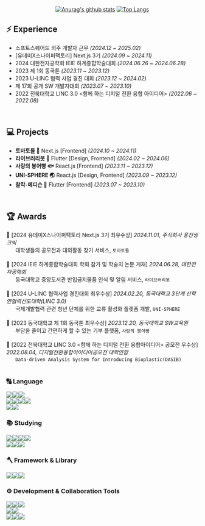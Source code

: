 <div align=center>

[![Anurag's github stats](https://github-readme-stats.vercel.app/api?username=Stopsoo&show_icons=true&hide_border=true&title_color=004386)](https://github.com/anuraghazra/github-readme-stats)
[![Top Langs](https://github-readme-stats.vercel.app/api/top-langs/?username=Stopsoo&show_icons=true&hide_border=true&title_color=004386&icon_color=004386&layout=compact)](https://github.com/Stopsoo)
</div>

## ⚡️ Experience
- 소프트스퀘어드 외주 개발자 근무 _(2024.12 ~ 2025.02)_
- [유데미X스나이퍼팩토리] Next.js 3기 _(2024.09 ~ 2024.11)_
- 2024 대한전자공학회 IEIE 하계종합학술대회 _(2024.06.26 ~ 2024.06.28)_
- 2023 제 1회 동국톤 _(2023.11 ~ 2023.12)_
- 2023 U-LINC 협력 사업 경진 대회 _(2023.12 ~ 2024.02)_
- 제 17회 공개 SW 개발자대회 _(2023.07 ~ 2023.10)_
- 2022 전북대학교 LINC 3.0 <함께 하는 디지털 전환 융합 아이디어> _(2022.06 ~ 2022.08)_
<br/>

## 💻 Projects
- **토마토들 🍅** Next.js [Frontend] _(2024.10 ~ 2024.11)_
- **라이브러리봇 🤖** Flutter [Design, Frontend] _(2024.02 ~ 2024.06)_
- **사랑의 붕어빵 🐟** React.js [Frontend] _(2023.11 ~ 2023.12)_
- **UNI-SPHERE 🌏** React.js [Design, Frontend] _(2023.09 ~ 2023.12)_
- **찰칵-메디슨 💊** Flutter [Frontend] _(2023.07 ~ 2023.10)_
<br/>

## 🏆 Awards
🥇 [2024 유데미X스나이퍼팩토리 Next.js 3기 최우수상] _2024.11.01, 주식회사 웅진씽크빅_
<br> &nbsp; &nbsp; &nbsp; 대학생들의 공모전과 대외활동 찾기 서비스, `토마토들`
<br/><br/>
📄 [2024 IEIE 하계종합학술대회 학회 참가 및 학술지 논문 게재] *2024.06.28, 대한전자공학회*
<br> &nbsp; &nbsp; &nbsp; 동국대학교 중앙도서관 반입금지물품 인식 및 알림 서비스, `라이브러리봇`
<br/><br/>
🥇 [2024 U-LINC 협력사업 경진대회 최우수상] _2024.02.20, 동국대학교 3단계 산학연협력선도대학(LINC 3.0)_
<br> &nbsp; &nbsp; &nbsp; 국제개발협력 관련 청년 단체를 위한 교류 활성화 플랫폼 개발, `UNI-SPHERE`
<br/><br/>
🥈 [2023 동국대학교 제 1회 동국톤 최우수상] _2023.12.20, 동국대학교 SW교육원_
<br> &nbsp; &nbsp; &nbsp; 부담을 줄이고 간편하게 할 수 있는 기부 플랫폼, `사랑의 붕어빵`
<br/><br/>
🥈 [2022 전북대학교 LINC 3.0 <함께 하는 디지털 전환 융합아이디어> 공모전 우수상] _2022.08.04, 디지털전환융합아이디어공모전 대학연합_
<br> &nbsp; &nbsp; &nbsp; `Data-driven Analysis System for Introducing Bioplastic(DASIB)`
<br/><br/>


<div> 
  <h3>🔠 Language</h3>
  <img src="https://img.shields.io/badge/c++-00599C?style=for-the-badge&logo=c%2B%2B&logoColor=white"><img src="https://img.shields.io/badge/python-3670A0?style=for-the-badge&logo=python&logoColor=ffdd54"><img src="https://img.shields.io/badge/dart-0175C2?style=for-the-badge&logo=Dart&logoColor=white">
  <br>
  <img src="https://img.shields.io/badge/HTML5-E34F26?style=for-the-badge&logo=html5&logoColor=white"/><img src="https://img.shields.io/badge/CSS3-31572B6?style=for-the-badge&logo=css3&logoColor=white"/><img src="https://img.shields.io/badge/tailwindcss-06B6D4?style=for-the-badge&logo=tailwindcss&logoColor=white"><img src="https://img.shields.io/badge/styledcomponents-DB7093?style=for-the-badge&logo=styledcomponents&logoColor=yellow" />
  <br>
  <img src="https://img.shields.io/badge/javascript-F7DF1E?style=for-the-badge&logo=javascript&logoColor=black"><img src="https://img.shields.io/badge/typescript-3178C6?style=for-the-badge&logo=typescript&logoColor=white">
  <br>
  
  <h3>📚 Studying</h3>
  <img src="https://img.shields.io/badge/redux-%23593d88.svg?style=for-the-badge&logo=redux&logoColor=white"><img src="https://img.shields.io/badge/Recoil-764ABC?style=for-the-badge&logo=Recoil&logoColor=white"/><img src="https://img.shields.io/badge/React_Router-CA4245?style=for-the-badge&logo=react-router&logoColor=white"><img src="https://img.shields.io/badge/-React%20Query-FF4154?style=for-the-badge&logo=react%20query&logoColor=white">
  <br>
  <img src="https://img.shields.io/badge/java-%23ED8B00.svg?style=for-the-badge&logo=openjdk&logoColor=white"><img src="https://img.shields.io/badge/Spring-6DB33F.svg?style=for-the-badge&logo=Spring&logoColor=white"><img src="https://img.shields.io/badge/Spring%20Boot-6DB33F.svg?style=for-the-badge&logo=Spring-Boot&logoColor=white">

  <br>
  <h3>🪓 Framework & Library</h3>
  <img src="https://img.shields.io/badge/react.js-61DAFB?style=for-the-badge&logo=react&logoColor=black"><img src="https://img.shields.io/badge/next.js-000000?style=for-the-badge&logo=nextdotjs&logoColor=white"><img src="https://img.shields.io/badge/flutter-02569B?style=for-the-badge&logo=flutter&logoColor=white">
  
  <br>
  <h3>⚙️ Development & Collaboration Tools</h3>
  <img src="https://img.shields.io/badge/git-F05032?style=for-the-badge&logo=git&logoColor=white"><img src="https://img.shields.io/badge/github-181717?style=for-the-badge&logo=github&logoColor=white"><img src="https://img.shields.io/badge/VSCODE-007ACC?style=for-the-badge&logo=vscode&logoColor=white">
  <br>
  <img src="https://img.shields.io/badge/Swagger-85EA2D?style=for-the-badge&logo=Swagger&logoColor=FFFFFF"/><img src="https://img.shields.io/badge/supabase-000000?style=for-the-badge&logo=supabase&logoColor=3FCF8E" />
  <br>
  <img src="https://img.shields.io/badge/Notion-000000?style=for-the-badge&logo=notion&logoColor=white"><img src="https://img.shields.io/badge/Slack-4A154B?style=for-the-badge&logo=Slack&logoColor=FFFFFF"/><img src="https://img.shields.io/badge/Figma-F24E1E?style=for-the-badge&logo=Figma&logoColor=FFFFFF"/>
</div>




